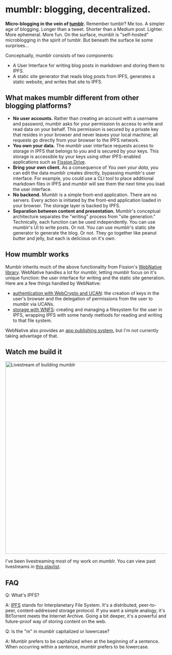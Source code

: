 # mumblr: blogging, decentralized.

**Micro-blogging in the vein of [tumblr](https://tumblr.com).** Remember tumblr? Me too. A simpler age of blogging. Longer than a tweet. Shorter than a Medium post. Lighter. More ephemeral. More fun. On the surface, mumblr is "self-hosted" microblogging in the spirit of tumblr. But beneath the surface lie some surprises...

Conceptually, mumblr consists of two components:

- A User Interface for writing blog posts in markdown and storing them to IPFS.
- A static site generator that reads blog posts from IPFS, generates a static website, and writes that site to IPFS.

## What makes mumblr different from other blogging platforms?

- **No user accounts.** Rather than creating an account with a username and password, mumblr asks for your permission to access to write and read data on your behalf. This permission is secured by a private key that resides in your browser and never leaves your local machine; all requests go directly from your browser to the IPFS network.
- **You own your data.** The mumblr user interface requests access to storage in IPFS that belongs to you and is secured by your keys. This storage is accessible by your keys using other IPFS-enabled applications such as [Fission Drive]().
- **Bring your own client.** As a consequence of _You own your data_, you can edit the data mumblr creates directly, bypassing mumblr's user interface. For example, you could use a CLI tool to place additional markdown files in IPFS and mumblr will see them the next time you load the user interface.
- **No backend.** Mumblr is a simple front-end application. There are no servers. Every action is initiated by the front-end application loaded in your browser. The storage layer is backed by IPFS.
- **Separation between content and presentation.** Mumblr's conceptual architecture separates the "writing" process from "site generation." Technically, each function can be used independently. You can use mumblr's UI to write posts. Or not. You can use mumblr's static site generator to generate the blog. Or not. They go together like peanut butter and jelly, but each is delicious on it's own.

## How mumblr works

Mumblr inherits much of the above functionality from Fission's [WebNative library](https://guide.fission.codes/developers/webnative). WebNative handles a lot for mumblr, letting mumblr focus on it's unique function: the user interface for writing and the static site generation. Here are a few things handled by WebNative:

- [authentication with WebCrypto and UCAN](https://guide.fission.codes/developers/webnative/auth): the creation of keys in the user's browser and the delegation of permissions from the user to mumblr via UCANs.
- [storage with WNFS](https://guide.fission.codes/developers/webnative/file-system-wnfs): creating and managing a filesystem for the user in IPFS, wrapping IPFS with some handy methods for reading and writing to that file system.

WebNative also provides an [app publishing system](https://guide.fission.codes/developers/webnative/platform), but I'm not currently taking advantage of that.

## Watch me build it

<img width="600" alt="Livestream of building mumblr" src="https://user-images.githubusercontent.com/27258/175131445-45121e18-4707-435e-bb45-5fa15834de96.png">

I've been livestreaming most of my work on mumblr. You can view past livestreams in [this playlist](https://www.youtube.com/playlist?list=PLR5cUEyS7wdhcv8v2KDOwRkyP9EPKOHmA).

## FAQ

Q: What's IPFS?

A: [IPFS](https://ipfs.io) stands for Interplanetary File System. It's a distributed, peer-to-peer, content-addressed storage protocol. If you want a simple analogy, it's BitTorrent meets the Internet Archive. Going a bit deeper, it's a powerful and future-proof way of storing content on the web.

Q: Is the "m" in mumblr capitalized or lowercase?

A: Mumblr prefers to be capitalized when at the beginning of a sentence. When occurring within a sentence, mumblr prefers to be lowercase.
